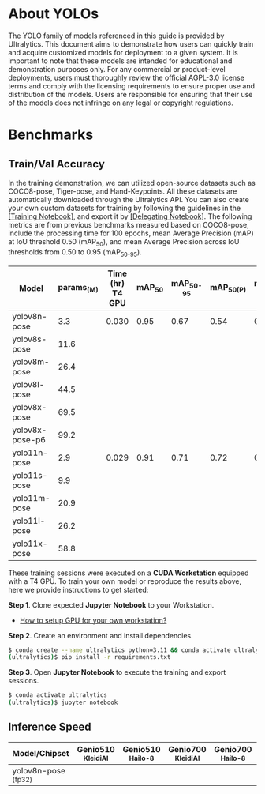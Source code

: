 # About YOLOs

The YOLO family of models referenced in this guide is provided by Ultralytics. This document aims to demonstrate how users can quickly train and acquire customized models for deployment to a given system. It is important to note that these models are intended for educational and demonstration purposes only. For any commercial or product-level deployments, users must thoroughly review the official AGPL-3.0 license terms and comply with the licensing requirements to ensure proper use and distribution of the models. Users are responsible for ensuring that their use of the models does not infringe on any legal or copyright regulations.

# Benchmarks
## Train/Val Accuracy

In the training demonstration, we can utilized open-source datasets such as COCO8-pose, Tiger-pose, and Hand-Keypoints. All these datasets are automatically downloaded through the Ultralytics API. You can also create your own custom datasets for training by following the guidelines in the [[Training Notebook]](https://github.com/R300-AI/ITRI-AI-Hub/blob/main/Model-Zoo/Keypoint-Detection/YOLOs(preview)/Train_YOLOs_on_Workstation.ipynb), and export it by [[Delegating Notebook]](https://github.com/R300-AI/ITRI-AI-Hub/blob/main/Model-Zoo/Keypoint-Detection/YOLOs(preview)/Delegate_Models_to_ONNX_and_TFLite.ipynb). The following metrics are from previous benchmarks measured based on COCO8-pose, include the processing time for 100 epochs, mean Average Precision (mAP) at IoU threshold 0.50 (mAP<sub>50</sub>), and mean Average Precision across IoU thresholds from 0.50 to 0.95 (mAP<sub>50-95</sub>).

|  Model     |  params<sub>(M)     | Time (hr)<br>T4 GPU   |  mAP<sub>50     |  mAP<sub>50-95     |  mAP<sub>50(P)     |  mAP<sub>50-95(P)     | Pre-built Models   |
|------------|-------|-----------------|-----------------|--------------------|--------------------|--------------------|--------------------|
| yolov8n-pose    | 3.3  | 0.030       | 0.95        | 0.67           |0.54|0.35 |[[ONNX]](https://itriaihub.blob.core.windows.net/modelzoo/Keypoint-Detection/YOLOs/yolov8n-pose.onnx) |
| yolov8s-pose    | 11.6 |             |             |                |    |     |[[ONNX]](https://itriaihub.blob.core.windows.net/modelzoo/Keypoint-Detection/YOLOs/yolov8s-pose.onnx) |
| yolov8m-pose    | 26.4 |             |             |                |    |     |[[ONNX]](https://itriaihub.blob.core.windows.net/modelzoo/Keypoint-Detection/YOLOs/yolov8m-pose.onnx) |
| yolov8l-pose    | 44.5 |             |             |                |    |     |[[ONNX]](https://itriaihub.blob.core.windows.net/modelzoo/Keypoint-Detection/YOLOs/yolov8l-pose.onnx) |
| yolov8x-pose    | 69.5 |             |             |                |    |     |[[ONNX]](https://itriaihub.blob.core.windows.net/modelzoo/Keypoint-Detection/YOLOs/yolov8x-pose.onnx) |
| yolov8x-pose-p6 | 99.2 |             |             |                |    |     |[[ONNX]](https://itriaihub.blob.core.windows.net/modelzoo/Keypoint-Detection/YOLOs/yolov8x-pose-p6.onnx) |
| yolo11n-pose    | 2.9  |  0.029      | 0.91        | 0.71           |0.72|0.36 |[[ONNX]](https://itriaihub.blob.core.windows.net/modelzoo/Keypoint-Detection/YOLOs/yolo11n-pose.onnx) |
| yolo11s-pose    | 9.9  |             |             |                |    |     |[[ONNX]](https://itriaihub.blob.core.windows.net/modelzoo/Keypoint-Detection/YOLOs/yolo11s-pose.onnx) |
| yolo11m-pose    | 20.9 |             |             |                |    |     |[[ONNX]](https://itriaihub.blob.core.windows.net/modelzoo/Keypoint-Detection/YOLOs/yolo11m-pose.onnx) |
| yolo11l-pose    | 26.2 |             |             |                |    |     |[[ONNX]](https://itriaihub.blob.core.windows.net/modelzoo/Keypoint-Detection/YOLOs/yolo11l-pose.onnx) |
| yolo11x-pose    | 58.8 |             |             |                |    |     |[[ONNX]](https://itriaihub.blob.core.windows.net/modelzoo/Keypoint-Detection/YOLOs/yolo11x-pose.onnx) |

These training sessions were executed on a **CUDA Workstation** equipped with a T4 GPU. To train your own model or reproduce the results above, here we provide instructions to get started:

**Step 1**. Clone expected **Jupyter Notebook** to your Workstation.

* [How to setup GPU for your own workstation?](https://r300-ai.github.io/ITRI-AI-Hub/docs/pages/workstation.html)

**Step 2**. Create an environment and install dependencies.

```bash
$ conda create --name ultralytics python=3.11 && conda activate ultralytics
(ultralytics)$ pip install -r requirements.txt
```

**Step 3**. Open **Jupyter Notebook** to execute the training and export sessions.

```bash
$ conda activate ultralytics
(ultralytics)$ jupyter notebook
```

## Inference Speed 

| Model/Chipset               | Genio510<br><sub>KleidiAI | Genio510<br><sub>Hailo-8 | Genio700<br><sub>KleidiAI | Genio700<br><sub>Hailo-8 | Genio1200<br><sub>KleidiAI | Genio1200<br><sub>Hailo-8 |
|---------------------|-----------------------|-----------------------|-----------------------|-----------------------|------------------------|------------------------|
| yolov8n-pose<sub> (fp32) |                       |                       |                       |                       |                        |          42 ms      |

